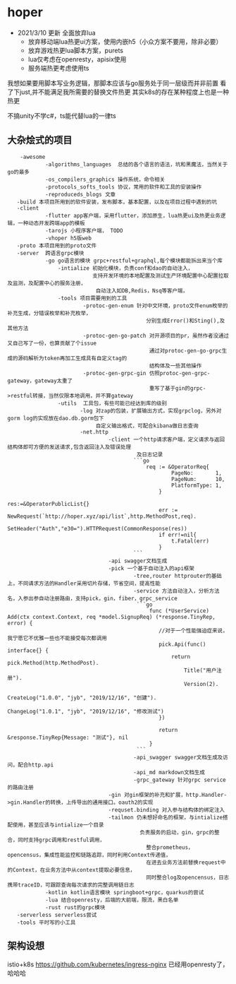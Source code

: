 # hoper

- 2021/3/10 更新 全面放弃lua
  - 放弃移动端lua热更ui方案，使用内嵌h5（小众方案不要用，除非必要）
  - 放弃游戏热更lua脚本方案，purets
  - lua仅考虑在openresty，apisix使用
  - 服务端热更考虑使用ts

我想如果要用脚本写业务逻辑，那脚本应该与go服务处于同一层级而并非前置
看了下just,并不能满足我所需要的替换文件热更
其实k8s的存在某种程度上也是一种热更

不搞unity不学c#，ts能代替lua的一律ts

## 大杂烩式的项目
```
    -awesome
            -algorithms_languages  总结的各个语言的语法，坑和黑魔法，当然关于go的最多
            -os_compilers_graphics 操作系统，命令相关
            -protocols_softs_tools 协议，常用的软件和工具的安装操作
            -reproduceds_blogs 文章
   -build 本项目所用到的软件安装，发布脚本，基本配置，以及在项目过程中遇到的坑
   -client
            -flutter app客户端，采用flutter，添加原生，lua热更ui及热更业务逻辑，一种动态开发跨端app的模板
            -tarojs 小程序客户端， TODO 
            -vhoper h5版web
   -proto 本项目用到的proto文件
   -server  跨语言grpc模块
            -go go语言的模块 grpc+restful+graphql,每个模块都能拆出来当个库
                -intialize 初始化模块，负责conf和dao的自动注入，
                           支持开发环境的本地配置及测试生产环境配置中心配置拉取及监测，及配置中心的服务注册，
                            自动注入如DB,Redis，Nsq等客户端，
                -tools 项目需要用到的工具
                        -protoc-gen-enum 针对中文环境，proto文件enum枚举的补充生成，分错误枚举和补充枚举，
                                            分别生成Error()和Sting(),及其他方法
                        -protoc-gen-go-patch 对开源项目的pr，虽然作者没通过又自己写了一份，也算贡献了个issue
                                             通过对protoc-gen-go-grpc生成的源码解析为token再加工生成具有自定义tag的
                                             结构体及一些其他操作
                        -protoc-gen-grpc-gin 仿照protoc-gen-grpc-gateway，gateway太重了
                                             重写了基于gin的grpc->restful转接，当然仅限本地调用，并不算gateway
                -utils  工具包，有些可能已经达到库的级别
                       -log 对zap的包装，扩展输出方式，实现grpclog，另外对gorm log的实现放在dao.db.gorm包下
                            自定义输出格式，可配合kibana做日志查询
                       -net.http
                                -client 一个http请求客户端，定义请求与返回结构体即可方便的发送请求,包含返回注入及错误处理
                                         及日志记录
                                        ```go
                                            req := &OperatorReq{
                                            		PageNo:       1,
                                            		PageNum:      10,
                                            		PlatformType: 1,
                                            	}
                                            	res:=&OperatorPublicList{}
                                            	err := NewRequest(`http://hoper.xyz/api/list`,http.MethodPost,req).
                                            		SetHeader("Auth","e30=").HTTPRequest(CommonResponse(res))
                                            	if err!=nil{
                                            		t.Fatal(err)
                                            	}
                                        ```
                                -api swagger文档生成
                                -pick 一个基于自动注入的api框架
                                        -tree,router httprouter的基础上，不同请求方法的Handler采用切片存储，节省空间，提高性能
                                        -service 方法自动注入，分析方法名，入参出参自动注册路由，支持pick，gin，fiber，grpc_service
                                         ```go
                                             func (*UserService) Add(ctx context.Context, req *model.SignupReq) (*response.TinyRep, error) {
                                             	//对于一个性能强迫症来说，我宁愿它不优雅一些也不能接受每次都调用
                                             	pick.Api(func() interface{} {
                                             		return pick.Method(http.MethodPost).
                                             			Title("用户注册").
                                             			Version(2).
                                             			CreateLog("1.0.0", "jyb", "2019/12/16", "创建").
                                             			ChangeLog("1.0.1", "jyb", "2019/12/16", "修改测试")
                                             	})
                                             
                                             	return &response.TinyRep{Message: "测试"}, nil
                                             }
                                         ```
                                        -api_swagger swagger文档生成及访问，配合http.api
                                        -api_md markdown文档生成
                                        -grpc_gateway 针对grpc service 的路由注册
                                -gin 对gin框架的补充和扩展，http.Handler->gin.Handler的转换，上传导出的通用接口。oauth2的实现
                                -requset.binding 对入参与结构体的绑定注入
                                -tailmon 仍未想好命名的框架，与intialize搭配使用，甚至应该与intialize一个目录
                                          负责服务的启动，gin，grpc的整合，同时支持grpc调用和restful调用，
                                            整合prometheus，opencensus，集成性能监控和链路追踪，同时利用Context传递值，
                                            在进去业务方法前替换request中的Context，在业务方法中从context提取必要信息，
                                            同时整合log及opencensus，日志携带traceID，可跟踪查询每次请求的完整调用链日志
            -kotlin kotlin语言模块 springboot+grpc，quarkus的尝试
            -lua 结合openresty，后端的大前端，限流，黑白名单
            -rust rust的grpc模块
   -serverless serverless尝试
   -tools 平时写的小工具
```
## 架构设想
istio+k8s
https://github.com/kubernetes/ingress-nginx 已经用openresty了，哈哈哈
